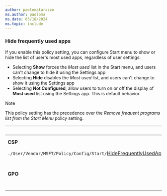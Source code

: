 ```yaml
---
author: paolomatarazzo
ms.author: paoloma
ms.date: 03/18/2024
ms.topic: include
---
```


### Hide frequently used apps

If you enable this policy setting, you can configure Start menu to show or hide the list of user's most used apps, regardless of user settings:

- Selecting **Show** forces the *Most used* list in the Start menu, and users can't change to hide it using the Settings app
- Selecting **Hide** disables the *Most used* list, and users can't change to show it using the Settings app
- Selecting **Not Configured**, allow users to turn on or off the display of **Most used** list using the Settings app. This is default behavior.

> [!NOTE]
>
> This policy setting has the precedence over the *Remove frequent programs list from the Start Menu* policy setting.

|  | Path |
|--|--|
| **CSP** | `./Device/Vendor/MSFT/Policy/Config/Start/`[HideFrequentlyUsedApps](/windows/client-management/mdm/policy-csp-start#hidefrequentlyusedapps)<br><br>
`./User/Vendor/MSFT/Policy/Config/Start/`[HideFrequentlyUsedApps](/windows/client-management/mdm/policy-csp-start#hidefrequentlyusedapps)|
| **GPO** | **Computer Configuration** > **Administrative Templates** > **Start Menu and Taskbar**<br><br> **User Configuration** > **Administrative Templates** > **Start Menu and Taskbar** |
